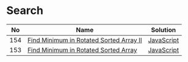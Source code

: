# Search
| No | Name | Solution |
| -- | -- | -- |
154 | [Find Minimum in Rotated Sorted Array II](https://leetcode.cn/problems/Find-Minimum-in-Rotated-Sorted-Array-II) | [JavaScript](../.././solutions/algrithoms/Find%20Minimum%20in%20Rotated%20Sorted%20Array%20II/search.js)
153 | [Find Minimum in Rotated Sorted Array](https://leetcode.cn/problems/Find-Minimum-in-Rotated-Sorted-Array) | [JavaScript](../.././solutions/algrithoms/Find%20Minimum%20in%20Rotated%20Sorted%20Array/search.js)

